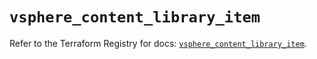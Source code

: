 # `vsphere_content_library_item`

Refer to the Terraform Registry for docs: [`vsphere_content_library_item`](https://registry.terraform.io/providers/vmware/vsphere/2.15.0/docs/resources/content_library_item).
